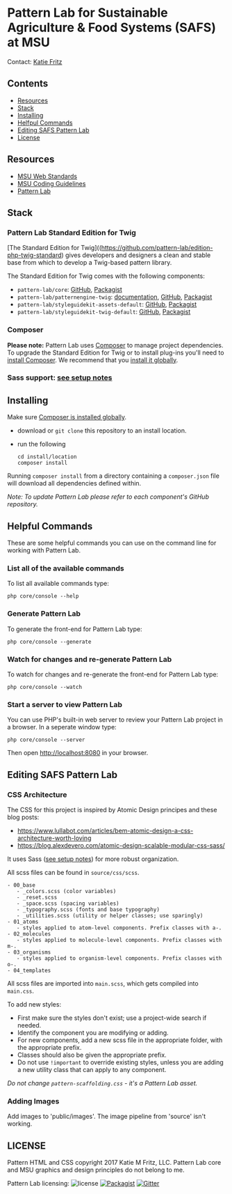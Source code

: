 # Pattern Lab for Sustainable Agriculture & Food Systems (SAFS) at MSU

Contact: [Katie Fritz](http://katiemfritz.com)

## Contents
- [Resources](#resources)
- [Stack](#stack)
- [Installing](#installing)
- [Helfpul Commands](#helpful-commands)
- [Editing SAFS Pattern Lab](#editing-safs-pattern-lab)
- [License](#license)


## Resources
- [MSU Web Standards](http://cabs.msu.edu/web/msu-web-standards.html#sResources)
- [MSU Coding Guidelines](http://cabs.msu.edu/web/msu-web-standards.html#s8)
- [Pattern Lab](https://patternlab.io)


## Stack

### Pattern Lab Standard Edition for Twig

[The Standard Edition for Twig]((https://github.com/pattern-lab/edition-php-twig-standard) gives developers and designers a clean and stable base from which to develop a Twig-based pattern library.

The Standard Edition for Twig comes with the following components:

* `pattern-lab/core`: [GitHub](https://github.com/pattern-lab/patternlab-php-core), [Packagist](https://packagist.org/packages/pattern-lab/core)
* `pattern-lab/patternengine-twig`: [documentation](https://github.com/pattern-lab/patternengine-php-twig#twig-patternengine-for-pattern-lab-php), [GitHub](https://github.com/pattern-lab/patternengine-php-twig), [Packagist](https://packagist.org/packages/pattern-lab/patternengine-twig)
* `pattern-lab/styleguidekit-assets-default`: [GitHub](https://github.com/pattern-lab/styleguidekit-assets-default), [Packagist](https://packagist.org/packages/pattern-lab/styleguidekit-assets-default)
* `pattern-lab/styleguidekit-twig-default`: [GitHub](https://github.com/pattern-lab/styleguidekit-twig-default), [Packagist](https://packagist.org/packages/pattern-lab/styleguidekit-twig-default)

### Composer

**Please note:** Pattern Lab uses [Composer](https://getcomposer.org/) to manage project dependencies. To upgrade the Standard Edition for Twig or to install plug-ins you'll need to [install Composer](https://getcomposer.org/doc/00-intro.md#installation-linux-unix-osx). We recommend that you [install it globally](https://getcomposer.org/doc/00-intro.md#globally).

### Sass support: [see setup notes](https://gist.github.com/KatieMFritz/38dda99e71bb7cef7afa2ff57f63f2f4)


## Installing

Make sure [Composer is installed globally](https://getcomposer.org/doc/00-intro.md#globally).

* download or `git clone` this repository to an install location.

* run the following

    ```
    cd install/location
    composer install
    ```

Running `composer install` from a directory containing a `composer.json` file will download all dependencies defined within.

_Note: To update Pattern Lab please refer to each component's GitHub repository._

## Helpful Commands

These are some helpful commands you can use on the command line for working with Pattern Lab.

### List all of the available commands

To list all available commands type:

    php core/console --help

### Generate Pattern Lab

To generate the front-end for Pattern Lab type:

    php core/console --generate

### Watch for changes and re-generate Pattern Lab

To watch for changes and re-generate the front-end for Pattern Lab type:

    php core/console --watch

### Start a server to view Pattern Lab

You can use PHP's built-in web server to review your Pattern Lab project in a browser. In a seperate window type:

    php core/console --server

Then open [http://localhost:8080](http://localhost:8080) in your browser.


## Editing SAFS Pattern Lab

### CSS Architecture

The CSS for this project is inspired by Atomic Design principes and these blog posts:
 - https://www.lullabot.com/articles/bem-atomic-design-a-css-architecture-worth-loving
 - https://blog.alexdevero.com/atomic-design-scalable-modular-css-sass/

 It uses Sass ([see setup notes](https://gist.github.com/KatieMFritz/38dda99e71bb7cef7afa2ff57f63f2f4)) for more robust organization.

 All scss files can be found in `source/css/scss`.
 ```
 - 00_base
    - _colors.scss (color variables)
    - _reset.scss
    - _space.scss (spacing variables)
    - _typography.scss (fonts and base typography)
    - _utilities.scss (utility or helper classes; use sparingly)
 - 01_atoms
    - styles applied to atom-level components. Prefix classes with a-.
 - 02_molecules
    - styles applied to molecule-level components. Prefix classes with m-.
 - 03_organisms
    - styles applied to organism-level components. Prefix classes with o-.
 - 04_templates
```
All scss files are imported into `main.scss`, which gets compiled into `main.css`.

To add new styles:
- First make sure the styles don't exist; use a project-wide search if needed.
- Identify the component you are modifying or adding.
- For new components, add a new scss file in the appropriate folder, with the appropriate prefix.
- Classes should also be given the appropriate prefix.
- Do not use `!important` to override existing styles, unless you are adding a new utility class that can apply to any component.

 _Do not change `pattern-scaffolding.css` - it's a Pattern Lab asset._

### Adding Images
Add images to 'public/images'. The image pipeline from 'source' isn't working.


## LICENSE
Pattern HTML and CSS copyright 2017 Katie M Fritz, LLC. Pattern Lab core and MSU graphics and design principles do not belong to me.

Pattern Lab licensing:
![license](https://img.shields.io/github/license/pattern-lab/edition-php-twig-standard.svg)
[![Packagist](https://img.shields.io/packagist/v/pattern-lab/edition-twig-standard.svg)](https://packagist.org/packages/pattern-lab/edition-mustache-webdesignday) [![Gitter](https://img.shields.io/gitter/room/pattern-lab/php.svg)](https://gitter.im/pattern-lab/php)
